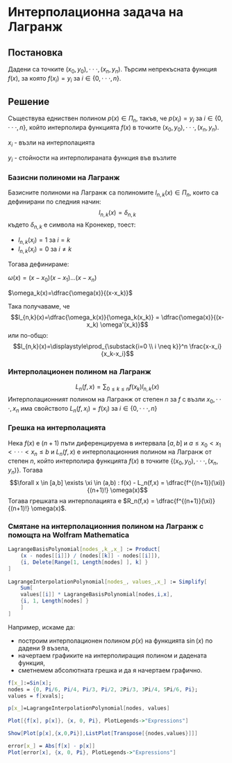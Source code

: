 # Интерполационна задача на Лагранж

## Постановка

Дадени са точките $(x_0, y_0),\cdot\cdot\cdot, (x_n, y_n)$. Търсим непрекъсната функция $f(x)$, за която $f(x_i)=y_i$ за $i \in \lbrace 0, \cdot\cdot\cdot, n\rbrace$.

## Решение

Съществува едниствен полином $p(x) \in \Pi_n$, такъв, че $p(x_i)=y_i$ за $i \in \lbrace 0, \cdot\cdot\cdot, n\rbrace$, който интерполира функцията $f(x)$ в точките $(x_0, y_0), \cdot\cdot\cdot, (x_n, y_n)$.

$x_i$ - възли на интерполацията

$y_i$ - стойности на интерполираната функция във възлите

### Базисни полиноми на Лагранж

Базисните полиноми на Лагранж са полиномите $l_{n,k}(x) \in \Pi_n$, които са дефинирани по следния начин:
$$l_{n,k}(x)= \delta_{n,k}$$ където $\delta_{n,k}$ е символа на Кронекер, тоест:

- $l_{n,k}(x_i)=1$ за $i=k$
- $l_{n,k}(x_i)=0$ за $i \neq k$

Тогава дефинираме:

$\omega(x)=(x-x_0)(x-x_1)\dots(x-x_n)$

$\omega_k(x)=\dfrac{\omega(x)}{(x-x_k)}$


Така получаваме, че $$l_{n,k}(x)=\dfrac{\omega_k(x)}{\omega_k(x_k)} = \dfrac{\omega(x)}{(x-x_k) \omega'(x_k)}$$
или по-общо:
$$l_{n,k}(x)=\displaystyle\prod_{\substack{i=0 \\ i \neq k}}^n \frac{x-x_i}{x_k-x_i}$$

### Интерполационен полином на Лагранж
$$L_n(f,x) = \displaystyle\sum_{0 \le k \le n} f(x_k) l_{n,k}(x)$$
Интерполационният полином на Лагранж от степен $n$ за $f$ с възли $x_0,\cdot\cdot\cdot, x_n$ има свойството $L_n(f,x_i)=f(x_i)$ за $i \in \lbrace 0,\cdot\cdot\cdot,n\rbrace$

### Грешка на интерполацията
Нека $f(x)$ e $(n+1)$ пъти диференцируема в  интервала $[a,b]$ и $a\le x_0 < x_1 < \cdot\cdot\cdot < x_n \le b$ и $L_n(f,x)$ е интерполационния полином на Лагранж от степен $n$, който интерполира функцията $f(x)$ в точките $\{(x_0, y_0), \cdot\cdot\cdot, (x_n, y_n)\}$. Тогава $$\forall x \in [a,b] \exists \xi \in (a,b) : f(x) - L_n(f,x) = \dfrac{f^{(n+1)}(\xi)}{(n+1)!} \omega(x)$$
Тогава грешката на интерполацията е $R_n(f,x) = \dfrac{f^{(n+1)}(\xi)}{(n+1)!} \omega(x)$.

### Смятане на интерполационния полином на Лагранж с помощта на Wolfram Mathematica

```mathematica	
LagrangeBasisPolynomial[nodes_,k_,x_] := Product[
    (x - nodes[[i]]) / (nodes[[k]] - nodes[[i]]),
    {i, Delete[Range[1, Length[nodes] ], k] } 
]
                  
LagrangeInterpolationPolynomial[nodes_, values_,x_] := Simplify[
    Sum[
    values[[i]] * LagrangeBasisPolynomial[nodes,i,x], 
    {i, 1, Length[nodes] } 
    ] 
]
```

Например, искаме да:
- построим интерполационен полином $p(x)$ на функцията $\sin(x)$ по дадени 9 възела,
- начертаем графиките на интерполиращия полином и дадената функция,
- сметнeмем абсолютната грешка и да я начертаем графично.
```mathematica
f[x_]:=Sin[x];
nodes = {0, Pi/6, Pi/4, Pi/3, Pi/2, 2Pi/3, 3Pi/4, 5Pi/6, Pi};
values = f[xvals];

p[x_]=LagrangeInterpolationPolynomial[nodes, values]

Plot[{f[x], p[x]}, {x, 0, Pi}, PlotLegends->"Expressions"]

Show[Plot[p[x],{x,0,Pi}],ListPlot[Transpose[{nodes,values}]]]

error[x_] = Abs[f[x] - p[x]]
Plot[error[x], {x, 0, Pi}, PlotLegends->"Expressions"]
```

